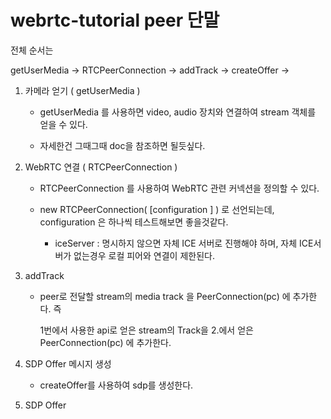 # webrtc-tutorial peer 단말

전체 순서는

getUserMedia -> RTCPeerConnection -> addTrack -> createOffer -> 


1. 카메라 얻기 ( getUserMedia )

   - getUserMedia 를 사용하면 video, audio 장치와 연결하여 stream 객체를 얻을 수 있다.

   - 자세한건 그때그때 doc을 참조하면 될듯싶다.

     

2. WebRTC 연결 ( RTCPeerConnection )
   - RTCPeerConnection 를 사용하여 WebRTC 관련 커넥션을 정의할 수 있다.
   - new RTCPeerConnection( [configuration ] ) 로 선언되는데, configuration 은 하나씩 테스트해보면 좋을것같다.
     
     - iceServer : 명시하지 않으면 자체 ICE 서버로 진행해야 하며, 자체 ICE서버가 없는경우 로컬 피어와 연결이 제한된다.  
     
       

3. addTrack

   - peer로 전달할 stream의 media track 을 PeerConnection(pc) 에 추가한다. 즉

     1번에서 사용한 api로 얻은 stream의 Track을 2.에서 얻은 PeerConnection(pc) 에 추가한다. 

     

4. SDP Offer 메시지 생성

   - createOffer를 사용하여 sdp를 생성한다.

     

5. SDP Offer

